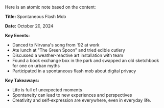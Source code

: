 Here is an atomic note based on the content:

**Title:** Spontaneous Flash Mob

**Date:** October 20, 2024

**Key Events:**

* Danced to Nirvana's song from '92 at work
* Ate lunch at "The Green Spoon" and tried edible cutlery
* Discussed a weather-reactive art installation with team
* Found a book exchange box in the park and swapped an old sketchbook for one on urban myths
* Participated in a spontaneous flash mob about digital privacy

**Key Takeaways:**

* Life is full of unexpected moments
* Spontaneity can lead to new experiences and perspectives
* Creativity and self-expression are everywhere, even in everyday life.